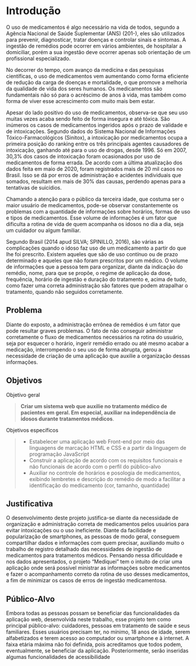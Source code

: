 # Introdução

O uso de medicamentos é algo necessário na vida de todos, segundo a Agência Nacional de Saúde Suplementar (ANS) (201-), eles são utilizados para prevenir, diagnosticar, tratar doenças e controlar sinais e sintomas. A ingestão de remédios pode ocorrer em vários ambientes, de hospitalar a domiciliar, porém a sua ingestão deve ocorrer apenas sob orientação de um profissional especializado.

No decorrer do tempo, com avanço da medicina e das pesquisas científicas, o uso de medicamentos vem aumentando como forma eficiente de redução da carga de doenças e mortalidade, o que promove a melhoria da qualidade de vida dos seres humanos. Os medicamentos são fundamentais não só para o acréscimo de anos à vida, mas também como forma de viver esse acrescimento com muito mais bem estar.

Apesar do lado positivo do uso de medicamentos, observa-se que seu uso muitas vezes acaba sendo feito de forma insegura e até tóxica. São inúmeros os casos de medicamentos ingeridos após o prazo de validade e de intoxicações. Segundo dados do Sistema Nacional de Informações Tóxico-Farmacológicos (Sinitox), a intoxicação por medicamentos ocupa a primeira posição do ranking entre os três principais agentes causadores de intoxicação, ganhando até para o uso de drogas, desde 1996. Só em 2007, 30,3% dos casos de intoxicação foram ocasionados por uso de medicamentos de forma errada. De acordo com a última atualização dos dados feita em maio de 2020, foram registrados mais de 20 mil casos no Brasil. Isso se dá por erros de administração e acidentes individuais que somados, resultam em mais de 30% das causas, perdendo apenas para a tentativas de suicídios. 

Chamando a atenção para o público da terceira idade, que costuma ser o maior usuário de medicamentos, pode-se observar constantemente os problemas com a quantidade de informações sobre horários, formas de uso e tipos de medicamentos. Esse volume de informações é um fator que dificulta a rotina de vida de quem acompanha os idosos no dia a dia, seja um cuidador ou algum familiar.

Segundo Brasil (2014 apud SILVA; SPINILLO, 2016), são várias as complicações quando o idoso faz uso de um medicamento a partir do que lhe foi prescrito. Existem aqueles que são de uso contínuo ou de prazo determinado e aqueles que não foram prescritos por um médico. O volume de informações que a pessoa tem para organizar, diante da indicação do remédio, nome, para que se propõe, o regime de aplicação da dose, frequência, horário de ingestão e duração do tratamento e, acima de tudo, como fazer uma correta administração são fatores que podem atrapalhar o tratamento, quando não seguidos corretamente.


## Problema
Diante do exposto, a administração errônea de remédios é um fator que pode resultar graves problemas. O fato de não conseguir administrar corretamente o fluxo de medicamentos necessários na rotina do usuário, seja por esquecer o horário, ingerir remédio errado ou até mesmo acabar a medicação, interrompendo o seu uso de forma abrupta, gerou a necessidade de criação de uma aplicação que auxilie a organização dessas informações.


## Objetivos

Objetivo geral
>**Criar um sistema web que auxilie no tratamento médico de pacientes em geral. Em especial, auxiliar na independência de idosos durante tratamentos médicos**.

Objetivos específicos
> - Estabelecer uma aplicação web Front-end por meio das linguagens de marcação HTML e CSS e a partir da linguagem de programação JavaScript
> - Construir a aplicação de acordo com os requisitos funcionais e não funcionais de acordo com o perfil do público-alvo
> - Auxiliar no controle de horários e posologia de medicamentos, exibindo lembretes e descrição do remédio de modo a facilitar a identificação do medicamento (cor, tamanho, quantidade)


## Justificativa

O desenvolvimento deste projeto justifica-se diante da necessidade de organização e administração correta de medicamentos pelos usuários para evitar intoxicações ou o uso ineficiente. Diante da facilidade e popularização de smartphones, as pessoas de modo geral, conseguem compartilhar dados e informações com quem precisar, auxiliando muito o trabalho de registro detalhado das necessidades de ingestão de medicamentos para tratamentos médicos. Pensando nessa dificuldade e nos dados apresentados, o projeto “Mediquei” tem o intuito de criar uma aplicação onde será possível ministrar as informações sobre medicamentos e fazer o acompanhamento correto da rotina de uso desses medicamentos, a fim de minimizar os casos de erros de ingestão medicamentosa.


## Público-Alvo

Embora todas as pessoas possam se beneficiar das funcionalidades da aplicação web, desenvolvida neste trabalho, esse projeto tem como principal público-alvo: cuidadores, pessoas em tratamento de saúde e seus familiares. Esses usuários precisam ter, no mínimo, 18 anos de idade, serem alfabetizados e terem acesso ao computador ou smartphone e à internet. A faixa etária máxima não foi definida, pois acreditamos que todos podem, eventualmente, se beneficiar da aplicação. Posteriormente, serão inseridas algumas funcionalidades de acessibilidade


